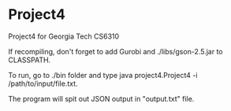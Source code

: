 # Project4
Project4 for Georgia Tech CS6310

If recompiling, don't forget to add Gurobi and ./libs/gson-2.5.jar to CLASSPATH.

To run, go to ./bin folder and type java project4.Project4 -i /path/to/input/file.txt.

The program will spit out JSON output in "output.txt" file.
